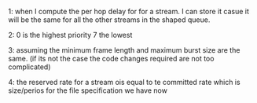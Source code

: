 1:
when I compute the per hop delay for for a stream. I can store it casue it will be the same for all the other streams in the shaped queue.

2:
0 is the highest priority 7 the lowest

3:
assuming the minimum frame length and maximum burst size are the same.
(if its not the case the code changes required are not too complicated)

4:
the reserved rate for a stream ois equal to te committed rate which is size/perios for the file specification we have now
